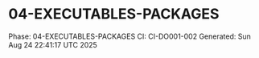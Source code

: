 # 04-EXECUTABLES-PACKAGES
Phase: 04-EXECUTABLES-PACKAGES
CI: CI-DO001-002
Generated: Sun Aug 24 22:41:17 UTC 2025
